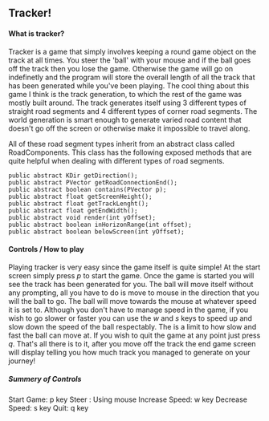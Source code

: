 <h2>Tracker!</h2>

<h4>What is tracker?</h4>
<p>
Tracker is a game that simply involves keeping a round game object on the track at all times. You steer the 'ball' with your mouse and if the ball goes off the track then you lose the game. Otherwise the game will go on indefinetly and the program will store the overall length of all the track that has been generated while you've been playing. The cool thing about this game I think is the track generation, to which the rest of the game was mostly built around. The track generates itself using 3 different types of straight road segments and 4 different types of corner road segments. The world generation is smart enough to generate varied road content that doesn't go off the screen or otherwise make it impossible to travel along. 
</p>
<p>
All of these road segment types inherit from an abstract class called RoadComponents. This class has the following exposed methods that are quite helpful when dealing with different types of road segments.
</p>

	public abstract KDir getDirection();
  	public abstract PVector getRoadConnectionEnd();
  	public abstract boolean contains(PVector p);
  	public abstract float getScreenHeight();
  	public abstract float getTrackLenght();
  	public abstract float getEndWidth();
  	public abstract void render(int yOffset); 
  	public abstract boolean inHorizonRange(int offset);
  	public abstract boolean belowScreen(int yOffset);

<h4>Controls / How to play</h4>

Playing tracker is very easy since the game itself is quite simple! At the start screen simply press *p* to start the game. Once the game is started you will see the track has been generated for you. The ball will move itself without any prompting, all you have to do is move to mouse in the direction that you will the ball to go. The ball will move towards the mouse at whatever speed it is set to. Although you don't have to manage speed in the game, if you wish to go slower or faster you can use the *w* and *s* keys to speed up and slow down the speed of the ball respectably. The is a limit to how slow and fast the ball can move at. If you wish to quit the game at any point just press *q*. That's all there is to it, after you move off the track the end game screen will display telling you how much track you managed to generate on your journey!

<h5>Summery of Controls</h5>
Start Game: p key
Steer : Using mouse
Increase Speed: w key
Decrease Speed: s key
Quit: q key
